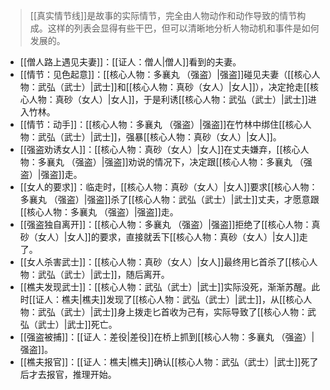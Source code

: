 
> [[真实情节线]]是故事的实际情节，完全由人物动作和动作导致的情节构成。这样的列表会显得有些干巴，但可以清晰地分析人物动机和事件是如何发展的。

- [[僧人路上遇见夫妻]]：[[证人：僧人|僧人]]看到的夫妻。
- [[情节：见色起意]]：[[核心人物：多襄丸 （强盗）|强盗]]碰见夫妻（[[核心人物：武弘（武士）|武士]]和[[核心人物：真砂（女人）|女人]]），决定抢走[[核心人物：真砂（女人）|女人]]，于是利诱[[核心人物：武弘（武士）|武士]]进入竹林。
- [[情节：动手]]：[[核心人物：多襄丸 （强盗）|强盗]]在竹林中绑住[[核心人物：武弘（武士）|武士]]，强暴[[核心人物：真砂（女人）|女人]]。
- [[强盗劝诱女人]]：[[核心人物：真砂（女人）|女人]]在丈夫嫌弃，[[核心人物：多襄丸 （强盗）|强盗]]劝说的情况下，决定跟[[核心人物：多襄丸 （强盗）|强盗]]走。
- [[女人的要求]]：临走时，[[核心人物：真砂（女人）|女人]]要求[[核心人物：多襄丸 （强盗）|强盗]]杀了[[核心人物：武弘（武士）|武士]]丈夫，才愿意跟[[核心人物：多襄丸 （强盗）|强盗]]走。
- [[强盗独自离开]]：[[核心人物：多襄丸 （强盗）|强盗]]拒绝了[[核心人物：真砂（女人）|女人]]的要求，直接就丢下[[核心人物：真砂（女人）|女人]]走了。
- [[女人杀害武士]]：[[核心人物：真砂（女人）|女人]]最终用匕首杀了[[核心人物：武弘（武士）|武士]]，随后离开。
- [[樵夫发现武士]]：[[核心人物：武弘（武士）|武士]]实际没死，渐渐苏醒。此时[[证人：樵夫|樵夫]]发现了[[核心人物：武弘（武士）|武士]]，从[[核心人物：武弘（武士）|武士]]身上拨走匕首收为己有，实际导致了[[核心人物：武弘（武士）|武士]]死亡。
- [[强盗被捕]]：[[证人：差役|差役]]在桥上抓到[[核心人物：多襄丸 （强盗）|强盗]]。
- [[樵夫报官]]：[[证人：樵夫|樵夫]]确认[[核心人物：武弘（武士）|武士]]死了后才去报官，推理开始。

